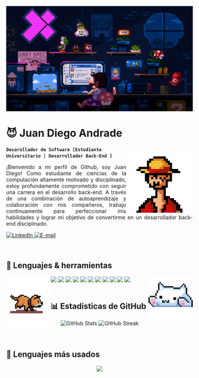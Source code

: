 <img src="./assets/mario.gif" alt="banner">
<div align="center">
    <h1 align="left">😈 Juan Diego Andrade</h1>
    <img align="right" width="180px" height="180px" src="./assets/luffy.gif" loop="infinite"/>
</div>

**`Desarollador de Software [Estudiante Universitario | Desarrollador Back-End ]`**

<p style='text-align: justify;'>
¡Bienvenido a mi perfil de Github, soy Juan Diego! Como estudiante de ciencias de la computación altamente motivado y disciplinado, estoy profundamente comprometido con seguir una carrera en el desarrollo back-end. A través de una combinación de autoaprendizaje y colaboración con mis compañeros, trabajo continuamente para perfeccionar mis habilidades y lograr mi objetivo de convertirme en un desarrollador back-end disciplinado.
</p>

<p align="left">
    <a href="https://www.linkedin.com/in/juandiegoandrade/">
        <img alt="LinkedIn" title="Mira mi perfil de Linkedin" src="https://custom-icon-badges.demolab.com/badge/LinkedIn-0077B5?style=for-the-badge&logo=linkedin&logoColor=white"/>
    </a>
    <a href="mailto:andradecardozojd@mail.com">
        <img alt="E-mail" title="Contact me via E-mail" src="https://custom-icon-badges.demolab.com/badge/Email-8B0000?style=for-the-badge&logo=mail&logoColor=white">
    </a>
</p>

<br />
<h2 align="left">🌟 Lenguajes & herramientas</h2>
<div>
    <img align="left" src="./assets/dog.gif" width="120" height="140" loop="infinite"/>
    <img align="right" src="./assets/cat.gif" width="120" height="120" loop="infinite"/>
    <img src="https://img.shields.io/badge/Python-239120?style=for-the-badge&logo=python&logoColor=white" />
    <img src="https://img.shields.io/badge/-django-092E20?logo=django&logoColor=white&style=for-the-badge" />
    <img src="https://img.shields.io/badge/java-%23ED8B00.svg?style=for-the-badge&logo=java&logoColor=white" />
    <img src="https://img.shields.io/badge/HTML5-F16529?style=for-the-badge&logo=html5&logoColor=white" />
    <img src="https://img.shields.io/badge/CSS3-1572B6?style=for-the-badge&logo=css3&logoColor=white" />
    <img src="https://img.shields.io/badge/JavaScript-F7DF1E?style=for-the-badge&logo=javascript&logoColor=white" />
    <img src="https://img.shields.io/badge/Git-F05032?style=for-the-badge&logo=git&logoColor=white" />
    <img src="https://img.shields.io/badge/-Boostrap-7952B3?logo=bootstrap&logoColor=white&style=for-the-badge" />
    <img src="https://img.shields.io/badge/tailwindcss-%2338B2AC.svg?style=for-the-badge&logo=tailwind-css&logoColor=white" />
    <img src="https://img.shields.io/badge/-cpanel-FF6C2C?logo=cpanel&logoColor=white&style=for-the-badge" />
    <img src="https://img.shields.io/badge/Sql-018bff?style=for-the-badge&logo=microsoft-access&logoColor=white"/>    
</div>

<br />
<h2 align="left">📊 Estadisticas de GitHub</h2>

<div align="center">
    <img width="360px" alt="GitHub Stats" height="180px" float="left" src="https://awesome-github-stats.azurewebsites.net/user-stats/darkschoise?theme=dark&cardType=github&ring=D4AF37&show_icons=true&preferLogin=true&title=D4AF37">
    <img width="400px" alt="GitHub Streak" height="180px" float="right" src="https://streak-stats.demolab.com/?user=darkschoise&theme=great-gatsby&mode=weekly&date_format=M%20j[,%20Y]">
</div>
<br />
<br />

<h2 align="left">🧰 Lenguajes más usados</h2>
<div align="center">
<img width="450px" src="https://github-readme-stats.vercel.app/api/top-langs/?username=darkschoise&layout=compact&langs_count=12" />
</div>









